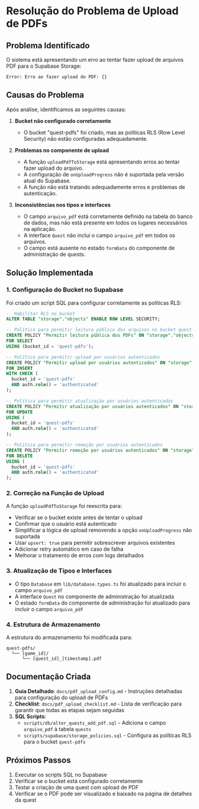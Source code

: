 # Resolução do Problema de Upload de PDFs

## Problema Identificado

O sistema está apresentando um erro ao tentar fazer upload de arquivos PDF para o Supabase Storage:

```
Error: Erro ao fazer upload do PDF: {}
```

## Causas do Problema

Após análise, identificamos as seguintes causas:

1. **Bucket não configurado corretamente**
   - O bucket "quest-pdfs" foi criado, mas as políticas RLS (Row Level Security) não estão configuradas adequadamente.

2. **Problemas no componente de upload**
   - A função `uploadPdfToStorage` está apresentando erros ao tentar fazer upload do arquivo.
   - A configuração de `onUploadProgress` não é suportada pela versão atual do Supabase.
   - A função não está tratando adequadamente erros e problemas de autenticação.

3. **Inconsistências nos tipos e interfaces**
   - O campo `arquivo_pdf` está corretamente definido na tabela do banco de dados, mas não está presente em todos os lugares necessários na aplicação.
   - A interface `Quest` não inclui o campo `arquivo_pdf` em todos os arquivos.
   - O campo está ausente no estado `formData` do componente de administração de quests.

## Solução Implementada

### 1. Configuração do Bucket no Supabase

Foi criado um script SQL para configurar corretamente as políticas RLS:

```sql
-- Habilitar RLS no bucket
ALTER TABLE "storage"."objects" ENABLE ROW LEVEL SECURITY;

-- Política para permitir leitura pública dos arquivos no bucket quest-pdfs
CREATE POLICY "Permitir leitura pública dos PDFs" ON "storage"."objects"
FOR SELECT
USING (bucket_id = 'quest-pdfs');

-- Política para permitir upload por usuários autenticados
CREATE POLICY "Permitir upload por usuários autenticados" ON "storage"."objects"
FOR INSERT
WITH CHECK (
  bucket_id = 'quest-pdfs' 
  AND auth.role() = 'authenticated'
);

-- Política para permitir atualização por usuários autenticados
CREATE POLICY "Permitir atualização por usuários autenticados" ON "storage"."objects"
FOR UPDATE
USING (
  bucket_id = 'quest-pdfs'
  AND auth.role() = 'authenticated'
);

-- Política para permitir remoção por usuários autenticados
CREATE POLICY "Permitir remoção por usuários autenticados" ON "storage"."objects"
FOR DELETE
USING (
  bucket_id = 'quest-pdfs'
  AND auth.role() = 'authenticated'
);
```

### 2. Correção na Função de Upload

A função `uploadPdfToStorage` foi reescrita para:

- Verificar se o bucket existe antes de tentar o upload
- Confirmar que o usuário está autenticado
- Simplificar a lógica de upload removendo a opção `onUploadProgress` não suportada
- Usar `upsert: true` para permitir sobrescrever arquivos existentes
- Adicionar retry automático em caso de falha
- Melhorar o tratamento de erros com logs detalhados

### 3. Atualização de Tipos e Interfaces

- O tipo `Database` em `lib/database.types.ts` foi atualizado para incluir o campo `arquivo_pdf`
- A interface `Quest` no componente de administração foi atualizada
- O estado `formData` do componente de administração foi atualizado para incluir o campo `arquivo_pdf`

### 4. Estrutura de Armazenamento

A estrutura do armazenamento foi modificada para:

```
quest-pdfs/
  └── [game_id]/
      └── [quest_id]_[timestamp].pdf
```

## Documentação Criada

1. **Guia Detalhado**: `docs/pdf_upload_config.md` - Instruções detalhadas para configuração do upload de PDFs
2. **Checklist**: `docs/pdf_upload_checklist.md` - Lista de verificação para garantir que todas as etapas sejam seguidas
3. **SQL Scripts**:
   - `scripts/db/alter_quests_add_pdf.sql` - Adiciona o campo `arquivo_pdf` à tabela `quests`
   - `scripts/supabase/storage_policies.sql` - Configura as políticas RLS para o bucket `quest-pdfs`

## Próximos Passos

1. Executar os scripts SQL no Supabase
2. Verificar se o bucket está configurado corretamente
3. Testar a criação de uma quest com upload de PDF
4. Verificar se o PDF pode ser visualizado e baixado na página de detalhes da quest 
